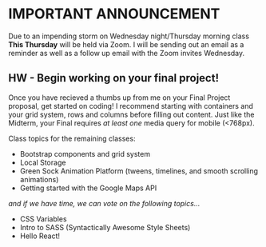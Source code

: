 # IMPORTANT ANNOUNCEMENT

Due to an impending storm on Wednesday night/Thursday morning class **This Thursday** will be held via Zoom. I will be sending out an email as a reminder as well as a follow up email with the Zoom invites Wednesday.

## HW - Begin working on your final project!

Once you have recieved a thumbs up from me on your Final Project proposal, get started on coding! I recommend starting with containers and your grid system, rows and columns before filling out content. Just like the Midterm, your Final requires _at least one_ media query for mobile (<768px).

Class topics for the remaining classes:

- Bootstrap components and grid system
- Local Storage
- Green Sock Animation Platform (tweens, timelines, and smooth scrolling animations)
- Getting started with the Google Maps API

_and if we have time, we can vote on the following topics..._

- CSS Variables
- Intro to SASS (Syntactically Awesome Style Sheets)
- Hello React!
